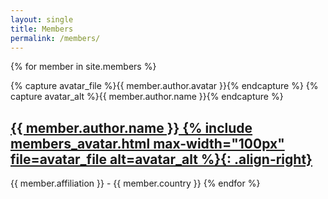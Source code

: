 ```yaml
---
layout: single
title: Members
permalink: /members/
---
```


{% for member in site.members %}

  {% capture avatar_file %}{{ member.author.avatar }}{% endcapture %}
  {% capture avatar_alt %}{{ member.author.name }}{% endcapture %}

  <h2>
    <a href="{{ member.url }}"> {{ member.author.name }} {% include members_avatar.html max-width="100px" file=avatar_file alt=avatar_alt %}{: .align-right}
</a>
  </h2>
  {{ member.affiliation }} - {{ member.country }}
{% endfor %}
